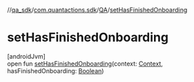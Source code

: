 //[qa_sdk](../../../index.md)/[com.quantactions.sdk](../index.md)/[QA](index.md)/[setHasFinishedOnboarding](set-has-finished-onboarding.md)

# setHasFinishedOnboarding

[androidJvm]\
open fun [setHasFinishedOnboarding](set-has-finished-onboarding.md)(context: [Context](https://developer.android.com/reference/kotlin/android/content/Context.html), hasFinishedOnboarding: [Boolean](https://developer.android.com/reference/kotlin/java/lang/Boolean.html))
